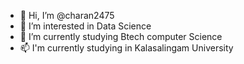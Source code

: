 - 👋 Hi, I’m @charan2475
- 👀 I’m interested in Data Science 
- 🌱 I’m currently studying Btech computer Science 
- 📫 I'm currently studying in Kalasalingam University 

<!---
charan2475/charan2475 is a ✨ special ✨ repository because its `README.md` (this file) appears on your GitHub profile.
You can click the Preview link to take a look at your changes.
--->
